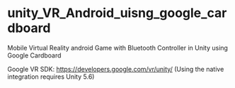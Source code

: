 # unity_VR_Android_uisng_google_cardboard
 Mobile Virtual Reality android  Game with Bluetooth Controller  in Unity using Google Cardboard
 
Google VR SDK: https://developers.google.com/vr/unity/
(Using the native integration requires Unity 5.6)
 
